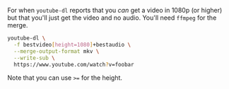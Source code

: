 For when `youtube-dl` reports that you _can_ get a video in 1080p (or higher) but that you'll just get the video and no audio. You'll need `ffmpeg` for the merge.

```bash
youtube-dl \
  -f bestvideo[height=1080]+bestaudio \
  --merge-output-format mkv \
  --write-sub \
  https://www.youtube.com/watch?v=foobar
```

Note that you can use `>=` for the height.
